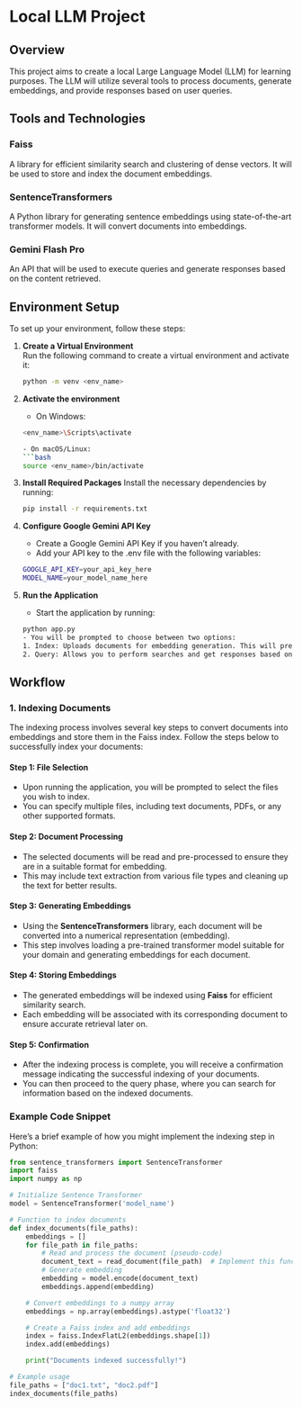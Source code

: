 # Local LLM Project

## Overview

This project aims to create a local Large Language Model (LLM) for learning purposes. The LLM will utilize several tools to process documents, generate embeddings, and provide responses based on user queries.

## Tools and Technologies

### Faiss

A library for efficient similarity search and clustering of dense vectors. It will be used to store and index the document embeddings.

### SentenceTransformers

A Python library for generating sentence embeddings using state-of-the-art transformer models. It will convert documents into embeddings.

### Gemini Flash Pro

An API that will be used to execute queries and generate responses based on the content retrieved.

## Environment Setup

To set up your environment, follow these steps:

1. **Create a Virtual Environment**  
   Run the following command to create a virtual environment and activate it:

   ```bash
   python -m venv <env_name>

   ```

2. **Activate the environment**

   - On Windows:

   ````bash
   <env_name>\Scripts\activate

   - On macOS/Linux:
   ```bash
   source <env_name>/bin/activate

   ````

3. **Install Required Packages**
   Install the necessary dependencies by running:

   ```bash
   pip install -r requirements.txt

   ```

4. **Configure Google Gemini API Key**

   - Create a Google Gemini API Key if you haven’t already.
   - Add your API key to the .env file with the following variables:

   ```bash
   GOOGLE_API_KEY=your_api_key_here
   MODEL_NAME=your_model_name_here

   ```

5. **Run the Application**
   - Start the application by running:
   ```bash
   python app.py
   - You will be prompted to choose between two options:
   1. Index: Uploads documents for embedding generation. This will prepare the documents for querying.
   2. Query: Allows you to perform searches and get responses based on indexed content.
   ```

## Workflow

### 1. Indexing Documents

The indexing process involves several key steps to convert documents into embeddings and store them in the Faiss index. Follow the steps below to successfully index your documents:

#### Step 1: File Selection

- Upon running the application, you will be prompted to select the files you wish to index.
- You can specify multiple files, including text documents, PDFs, or any other supported formats.

#### Step 2: Document Processing

- The selected documents will be read and pre-processed to ensure they are in a suitable format for embedding.
- This may include text extraction from various file types and cleaning up the text for better results.

#### Step 3: Generating Embeddings

- Using the **SentenceTransformers** library, each document will be converted into a numerical representation (embedding).
- This step involves loading a pre-trained transformer model suitable for your domain and generating embeddings for each document.

#### Step 4: Storing Embeddings

- The generated embeddings will be indexed using **Faiss** for efficient similarity search.
- Each embedding will be associated with its corresponding document to ensure accurate retrieval later on.

#### Step 5: Confirmation

- After the indexing process is complete, you will receive a confirmation message indicating the successful indexing of your documents.
- You can then proceed to the query phase, where you can search for information based on the indexed documents.

### Example Code Snippet

Here’s a brief example of how you might implement the indexing step in Python:

```python
from sentence_transformers import SentenceTransformer
import faiss
import numpy as np

# Initialize Sentence Transformer
model = SentenceTransformer('model_name')

# Function to index documents
def index_documents(file_paths):
    embeddings = []
    for file_path in file_paths:
        # Read and process the document (pseudo-code)
        document_text = read_document(file_path)  # Implement this function
        # Generate embedding
        embedding = model.encode(document_text)
        embeddings.append(embedding)

    # Convert embeddings to a numpy array
    embeddings = np.array(embeddings).astype('float32')

    # Create a Faiss index and add embeddings
    index = faiss.IndexFlatL2(embeddings.shape[1])
    index.add(embeddings)

    print("Documents indexed successfully!")

# Example usage
file_paths = ["doc1.txt", "doc2.pdf"]
index_documents(file_paths)
```
